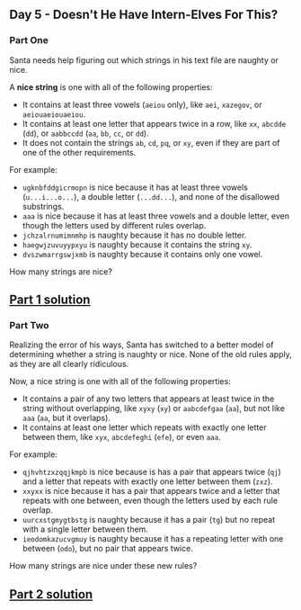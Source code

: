 ## Day 5 - Doesn't He Have Intern-Elves For This?

### Part One

Santa needs help figuring out which strings in his text file are naughty or nice.

A **nice string** is one with all of the following properties:

 * It contains at least three vowels (`aeiou` only), like `aei`, `xazegov`, or `aeiouaeiouaeiou`.
 * It contains at least one letter that appears twice in a row, like `xx`, `abcdde` (`dd`),
    or `aabbccdd` (`aa`, `bb`, `cc`, or `dd`).
 * It does not contain the strings `ab`, `cd`, `pq`, or `xy`, even if they are part of one of
    the other requirements.

For example:

 * `ugknbfddgicrmopn` is nice because it has at least three vowels (`u...i...o...`), a double letter
    (`...dd...`), and none of the disallowed substrings.
 * `aaa` is nice because it has at least three vowels and a double letter, even though
    the letters used by different rules overlap.
 * `jchzalrnumimnmhp` is naughty because it has no double letter.
 * `haegwjzuvuyypxyu` is naughty because it contains the string `xy`.
 * `dvszwmarrgswjxmb` is naughty because it contains only one vowel.

How many strings are nice?

[Part 1 solution][1]
--------------------

### Part Two

Realizing the error of his ways, Santa has switched to a better model of determining whether
a string is naughty or nice. None of the old rules apply, as they are all clearly ridiculous.

Now, a nice string is one with all of the following properties:

 * It contains a pair of any two letters that appears at least twice in the string without
    overlapping, like `xyxy` (`xy`) or `aabcdefgaa` (`aa`), but not like `aaa` (`aa`,
    but it overlaps).
 * It contains at least one letter which repeats with exactly one letter between them, like `xyx`,
    `abcdefeghi` (`efe`), or even `aaa`.

For example:

 * `qjhvhtzxzqqjkmpb` is nice because is has a pair that appears twice (`qj`) and a letter
    that repeats with exactly one letter between them (`zxz`).
 * `xxyxx` is nice because it has a pair that appears twice and a letter that repeats with
    one between, even though the letters used by each rule overlap.
 * `uurcxstgmygtbstg` is naughty because it has a pair (`tg`) but no repeat with a single letter
    between them.
 * `ieodomkazucvgmuy` is naughty because it has a repeating letter with one between (`odo`),
    but no pair that appears twice.

How many strings are nice under these new rules?

[Part 2 solution][2]
--------------------


[1]: part_1.py
[2]: part_2.py
